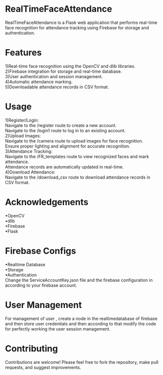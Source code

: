 # RealTimeFaceAttendance
RealTimeFaceAttendance is a Flask web application that performs real-time face recognition for attendance tracking using Firebase for storage and authentication.

# Features
1)Real-time face recognition using the
OpenCV and dlib libraries.  
2)Firebase integration for storage and real-time database.  
3)User authentication and session management.  
4)Automatic attendance marking.  
5)Downloadable attendance records in CSV format.


# Usage
1)Register/Login:  
  Navigate to the /register route to create a new account.  
  Navigate to the /login1 route to log in to an existing account.  
2)Upload Images:  
  Navigate to the /camera route to upload images for face recognition.  
  Ensure proper lighting and alignment for accurate recognition.  
3)Attendance Tracking:  
  Navigate to the /FR_templates route to view recognized faces and mark attendance.  
  Attendance records are automatically updated in real-time.  
4)Download Attendance:  
  Navigate to the /download_csv route to download attendance records in CSV format.  


# Acknowledgements
•OpenCV  
•dlib  
•Firebase  
•Flask  

# Firebase Configs
•Realtime Database  
•Storage  
•Authentication  
Change the ServiceAccountKey.json file and the firebase configuration in according to your firebase account.


# User Management
For management of user , create a node in the realtimedatabase of firebase and then store user credentials and then according to that modify the code for perfectly working the user session management.


# Contributing
Contributions are welcome! Please feel free to fork the repository, make pull requests, and suggest improvements.
